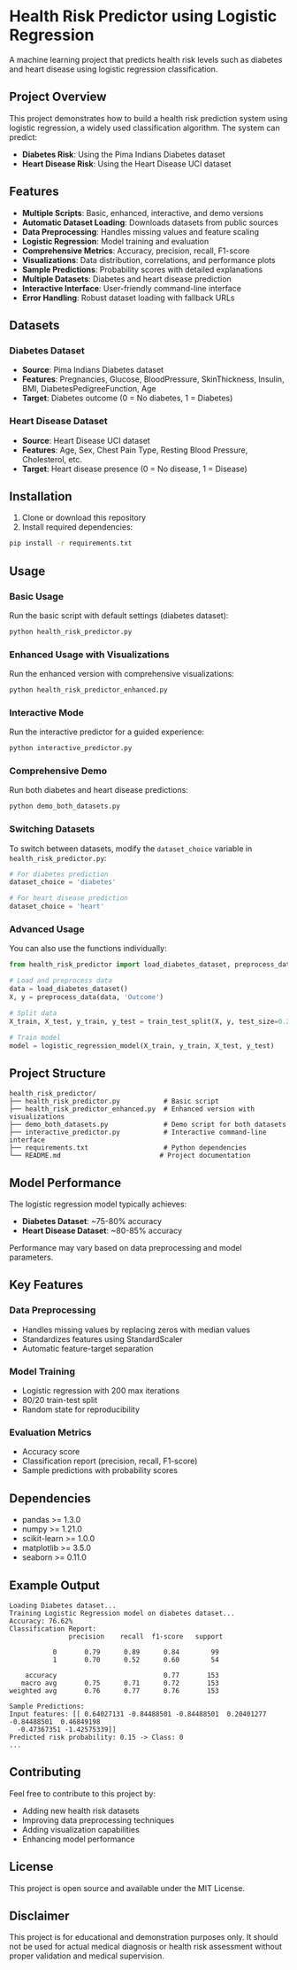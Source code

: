 # Health Risk Predictor using Logistic Regression

A machine learning project that predicts health risk levels such as diabetes and heart disease using logistic regression classification.

## Project Overview

This project demonstrates how to build a health risk prediction system using logistic regression, a widely used classification algorithm. The system can predict:

- **Diabetes Risk**: Using the Pima Indians Diabetes dataset
- **Heart Disease Risk**: Using the Heart Disease UCI dataset

## Features

- **Multiple Scripts**: Basic, enhanced, interactive, and demo versions
- **Automatic Dataset Loading**: Downloads datasets from public sources
- **Data Preprocessing**: Handles missing values and feature scaling
- **Logistic Regression**: Model training and evaluation
- **Comprehensive Metrics**: Accuracy, precision, recall, F1-score
- **Visualizations**: Data distribution, correlations, and performance plots
- **Sample Predictions**: Probability scores with detailed explanations
- **Multiple Datasets**: Diabetes and heart disease prediction
- **Interactive Interface**: User-friendly command-line interface
- **Error Handling**: Robust dataset loading with fallback URLs

## Datasets

### Diabetes Dataset
- **Source**: Pima Indians Diabetes dataset
- **Features**: Pregnancies, Glucose, BloodPressure, SkinThickness, Insulin, BMI, DiabetesPedigreeFunction, Age
- **Target**: Diabetes outcome (0 = No diabetes, 1 = Diabetes)

### Heart Disease Dataset
- **Source**: Heart Disease UCI dataset
- **Features**: Age, Sex, Chest Pain Type, Resting Blood Pressure, Cholesterol, etc.
- **Target**: Heart disease presence (0 = No disease, 1 = Disease)

## Installation

1. Clone or download this repository
2. Install required dependencies:

```bash
pip install -r requirements.txt
```

## Usage

### Basic Usage

Run the basic script with default settings (diabetes dataset):

```bash
python health_risk_predictor.py
```

### Enhanced Usage with Visualizations

Run the enhanced version with comprehensive visualizations:

```bash
python health_risk_predictor_enhanced.py
```

### Interactive Mode

Run the interactive predictor for a guided experience:

```bash
python interactive_predictor.py
```

### Comprehensive Demo

Run both diabetes and heart disease predictions:

```bash
python demo_both_datasets.py
```

### Switching Datasets

To switch between datasets, modify the `dataset_choice` variable in `health_risk_predictor.py`:

```python
# For diabetes prediction
dataset_choice = 'diabetes'

# For heart disease prediction
dataset_choice = 'heart'
```

### Advanced Usage

You can also use the functions individually:

```python
from health_risk_predictor import load_diabetes_dataset, preprocess_data, logistic_regression_model

# Load and preprocess data
data = load_diabetes_dataset()
X, y = preprocess_data(data, 'Outcome')

# Split data
X_train, X_test, y_train, y_test = train_test_split(X, y, test_size=0.2, random_state=42)

# Train model
model = logistic_regression_model(X_train, y_train, X_test, y_test)
```

## Project Structure

```
health_risk_predictor/
├── health_risk_predictor.py           # Basic script
├── health_risk_predictor_enhanced.py  # Enhanced version with visualizations
├── demo_both_datasets.py              # Demo script for both datasets
├── interactive_predictor.py           # Interactive command-line interface
├── requirements.txt                   # Python dependencies
└── README.md                         # Project documentation
```

## Model Performance

The logistic regression model typically achieves:

- **Diabetes Dataset**: ~75-80% accuracy
- **Heart Disease Dataset**: ~80-85% accuracy

Performance may vary based on data preprocessing and model parameters.

## Key Features

### Data Preprocessing
- Handles missing values by replacing zeros with median values
- Standardizes features using StandardScaler
- Automatic feature-target separation

### Model Training
- Logistic regression with 200 max iterations
- 80/20 train-test split
- Random state for reproducibility

### Evaluation Metrics
- Accuracy score
- Classification report (precision, recall, F1-score)
- Sample predictions with probability scores

## Dependencies

- pandas >= 1.3.0
- numpy >= 1.21.0
- scikit-learn >= 1.0.0
- matplotlib >= 3.5.0
- seaborn >= 0.11.0

## Example Output

```
Loading Diabetes dataset...
Training Logistic Regression model on diabetes dataset...
Accuracy: 76.62%
Classification Report:
               precision    recall  f1-score   support

           0       0.79      0.89      0.84        99
           1       0.70      0.52      0.60        54

    accuracy                           0.77       153
   macro avg       0.75      0.71      0.72       153
weighted avg       0.76      0.77      0.76       153

Sample Predictions:
Input features: [[ 0.64027131 -0.84488501 -0.84488501  0.20401277 -0.84488501  0.46849198
  -0.47367351 -1.42575339]]
Predicted risk probability: 0.15 -> Class: 0
...
```

## Contributing

Feel free to contribute to this project by:
- Adding new health risk datasets
- Improving data preprocessing techniques
- Adding visualization capabilities
- Enhancing model performance

## License

This project is open source and available under the MIT License.

## Disclaimer

This project is for educational and demonstration purposes only. It should not be used for actual medical diagnosis or health risk assessment without proper validation and medical supervision.
